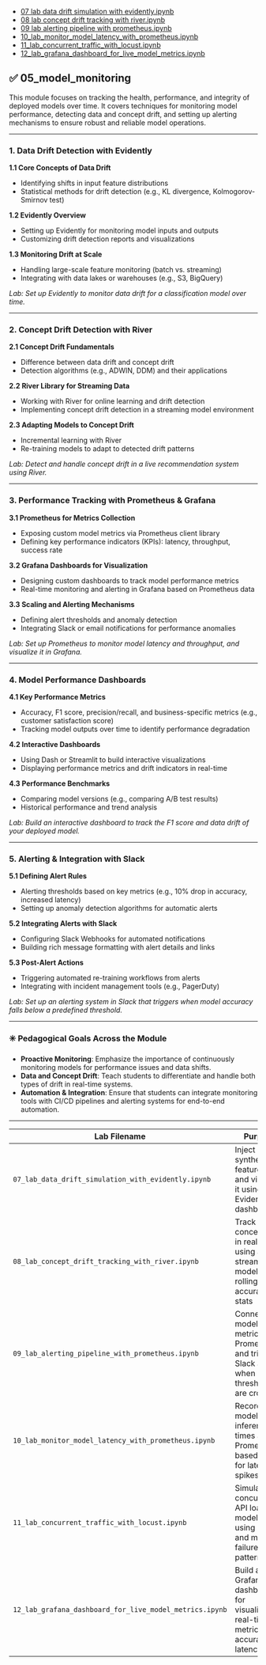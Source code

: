 
- [ 07 lab data drift simulation with evidently.ipynb ](./07_lab_data_drift_simulation_with_evidently.ipynb)  
- [ 08 lab concept drift tracking with river.ipynb ](./08_lab_concept_drift_tracking_with_river.ipynb)  
- [ 09 lab alerting pipeline with prometheus.ipynb ](./09_lab_alerting_pipeline_with_prometheus.ipynb) 
- [ 10_lab_monitor_model_latency_with_prometheus.ipynb ](./10_lab_monitor_model_latency_with_prometheus.ipynb)
- [ 11_lab_concurrent_traffic_with_locust.ipynb ](./11_lab_concurrent_traffic_with_locust.ipynb)
- [ 12_lab_grafana_dashboard_for_live_model_metrics.ipynb ](./12_lab_grafana_dashboard_for_live_model_metrics.ipynb)

## ✅ **05_model_monitoring**

This module focuses on tracking the health, performance, and integrity of deployed models over time. It covers techniques for monitoring model performance, detecting data and concept drift, and setting up alerting mechanisms to ensure robust and reliable model operations.

---

### **1. Data Drift Detection with Evidently**

**1.1 Core Concepts of Data Drift**  
- Identifying shifts in input feature distributions  
- Statistical methods for drift detection (e.g., KL divergence, Kolmogorov-Smirnov test)  

**1.2 Evidently Overview**  
- Setting up Evidently for monitoring model inputs and outputs  
- Customizing drift detection reports and visualizations  

**1.3 Monitoring Drift at Scale**  
- Handling large-scale feature monitoring (batch vs. streaming)  
- Integrating with data lakes or warehouses (e.g., S3, BigQuery)  

*Lab: Set up Evidently to monitor data drift for a classification model over time.*

---

### **2. Concept Drift Detection with River**

**2.1 Concept Drift Fundamentals**  
- Difference between data drift and concept drift  
- Detection algorithms (e.g., ADWIN, DDM) and their applications  

**2.2 River Library for Streaming Data**  
- Working with River for online learning and drift detection  
- Implementing concept drift detection in a streaming model environment  

**2.3 Adapting Models to Concept Drift**  
- Incremental learning with River  
- Re-training models to adapt to detected drift patterns  

*Lab: Detect and handle concept drift in a live recommendation system using River.*

---

### **3. Performance Tracking with Prometheus & Grafana**

**3.1 Prometheus for Metrics Collection**  
- Exposing custom model metrics via Prometheus client library  
- Defining key performance indicators (KPIs): latency, throughput, success rate  

**3.2 Grafana Dashboards for Visualization**  
- Designing custom dashboards to track model performance metrics  
- Real-time monitoring and alerting in Grafana based on Prometheus data  

**3.3 Scaling and Alerting Mechanisms**  
- Defining alert thresholds and anomaly detection  
- Integrating Slack or email notifications for performance anomalies  

*Lab: Set up Prometheus to monitor model latency and throughput, and visualize it in Grafana.*

---

### **4. Model Performance Dashboards**

**4.1 Key Performance Metrics**  
- Accuracy, F1 score, precision/recall, and business-specific metrics (e.g., customer satisfaction score)  
- Tracking model outputs over time to identify performance degradation  

**4.2 Interactive Dashboards**  
- Using Dash or Streamlit to build interactive visualizations  
- Displaying performance metrics and drift indicators in real-time  

**4.3 Performance Benchmarks**  
- Comparing model versions (e.g., comparing A/B test results)  
- Historical performance and trend analysis  

*Lab: Build an interactive dashboard to track the F1 score and data drift of your deployed model.*

---

### **5. Alerting & Integration with Slack**

**5.1 Defining Alert Rules**  
- Alerting thresholds based on key metrics (e.g., 10% drop in accuracy, increased latency)  
- Setting up anomaly detection algorithms for automatic alerts  

**5.2 Integrating Alerts with Slack**  
- Configuring Slack Webhooks for automated notifications  
- Building rich message formatting with alert details and links  

**5.3 Post-Alert Actions**  
- Triggering automated re-training workflows from alerts  
- Integrating with incident management tools (e.g., PagerDuty)  

*Lab: Set up an alerting system in Slack that triggers when model accuracy falls below a predefined threshold.*

---

### ✳️ **Pedagogical Goals Across the Module**

- **Proactive Monitoring**: Emphasize the importance of continuously monitoring models for performance issues and data shifts.  
- **Data and Concept Drift**: Teach students to differentiate and handle both types of drift in real-time systems.  
- **Automation & Integration**: Ensure that students can integrate monitoring tools with CI/CD pipelines and alerting systems for end-to-end automation.

---

| Lab Filename                                                  | Purpose |
|---------------------------------------------------------------|---------|
| `07_lab_data_drift_simulation_with_evidently.ipynb`           | Inject synthetic feature drift and visualize it using the Evidently dashboard |
| `08_lab_concept_drift_tracking_with_river.ipynb`              | Track concept drift in real-time using a streaming model and rolling accuracy stats |
| `09_lab_alerting_pipeline_with_prometheus.ipynb`              | Connect model metrics to Prometheus and trigger Slack alerts when thresholds are crossed |
| `10_lab_monitor_model_latency_with_prometheus.ipynb`          | Record model inference times and set Prometheus-based alerts for latency spikes |
| `11_lab_concurrent_traffic_with_locust.ipynb`                 | Simulate concurrent API load on a model server using Locust and monitor failure patterns |
| `12_lab_grafana_dashboard_for_live_model_metrics.ipynb`       | Build a Grafana dashboard for visualizing real-time ML metrics like accuracy, latency, drift |